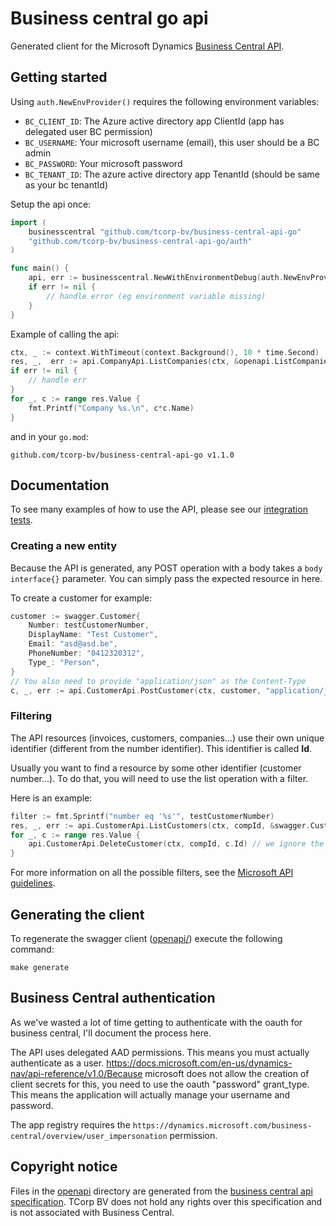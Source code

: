 # Business central go api
Generated client for the Microsoft Dynamics [Business Central API](https://docs.microsoft.com/en-us/dynamics-nav/api-reference/v1.0/).

## Getting started
Using `auth.NewEnvProvider()` requires the following environment variables:
* `BC_CLIENT_ID`: The Azure active directory app ClientId (app has delegated user BC permission)
* `BC_USERNAME`: Your microsoft username (email), this user should be a BC admin
* `BC_PASSWORD`: Your microsoft password
* `BC_TENANT_ID`: The azure active directory app TenantId (should be same as your bc tenantId)


Setup the api once:
```go
import (
	businesscentral "github.com/tcorp-bv/business-central-api-go"
	"github.com/tcorp-bv/business-central-api-go/auth"
)

func main() {
    api, err := businesscentral.NewWithEnvironmentDebug(auth.NewEnvProvider())
    if err != nil {
	    // handle error (eg environment variable missing)
    }
}
```

Example of calling the api:
```go
ctx, _ := context.WithTimeout(context.Background(), 10 * time.Second)
res, _,  err := api.CompanyApi.ListCompanies(ctx, &openapi.ListCompaniesOpts{})
if err != nil {
	// handle err
}
for _, c := range res.Value {
	fmt.Printf("Company %s.\n", c*c.Name)
}
```

and in your `go.mod`:
```shell script
github.com/tcorp-bv/business-central-api-go v1.1.0
```

## Documentation
To see many examples of how to use the API, please see our [integration tests](api_integration_test.go).


### Creating a new entity
Because the API is generated, any POST operation with a body takes a `body interface{}` parameter.
You can simply pass the expected resource in here.

To create a customer for example:
```go
customer := swagger.Customer{
	Number: testCustomerNumber,
	DisplayName: "Test Customer",
	Email: "asd@asd.be",
	PhoneNumber: "0412320312",
	Type_: "Person",
}
// You also need to provide "application/json" as the Content-Type
c, _, err := api.CustomerApi.PostCustomer(ctx, customer, "application/json", compId)
```

### Filtering
The API resources (invoices, customers, companies...) use their own unique identifier (different from the number identifier).
This identifier is called **Id**. 

Usually you want to find a resource by some other identifier (customer number...).
To do that, you will need to use the list operation with a filter.

Here is an example:
```go
filter := fmt.Sprintf("number eq '%s'", testCustomerNumber)
res, _, err := api.CustomerApi.ListCustomers(ctx, compId, &swagger.CustomerApiListCustomersOpts{Filter: optional.NewString(filter)})
for _, c := range res.Value {
	api.CustomerApi.DeleteCustomer(ctx, compId, c.Id) // we ignore the result of this, as it is just a cleanup
}
```

For more information on all the possible filters, see the [Microsoft API guidelines](https://github.com/Microsoft/api-guidelines/blob/master/Guidelines.md#97-filtering).

## Generating the client 

To regenerate the swagger client ([openapi/](./openapi)) execute the following command:

```shell script
make generate
```


## Business Central authentication
As we've wasted a lot of time getting to authenticate with the oauth for business central,
I'll document the process here.

The API uses delegated AAD permissions. This means you must actually authenticate as a user.
https://docs.microsoft.com/en-us/dynamics-nav/api-reference/v1.0/Because microsoft does not allow the creation of client secrets for this, you need to use the oauth "password" grant_type.
This means the application will actually manage your username and password.

The app registry requires the `https://dynamics.microsoft.com/business-central/overview/user_impersonation` permission.


## Copyright notice
Files in the [openapi](./openapi) directory are generated from the [business central api specification](https://docs.microsoft.com/en-us/dynamics-nav/api-reference/v1.0/contracts/bcoas1.0.yaml).
TCorp BV does not hold any rights over this specification and is not associated with Business Central.